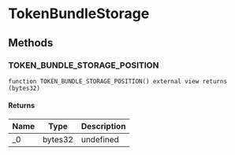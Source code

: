 # TokenBundleStorage









## Methods

### TOKEN_BUNDLE_STORAGE_POSITION

```solidity
function TOKEN_BUNDLE_STORAGE_POSITION() external view returns (bytes32)
```






#### Returns

| Name | Type | Description |
|---|---|---|
| _0 | bytes32 | undefined |




